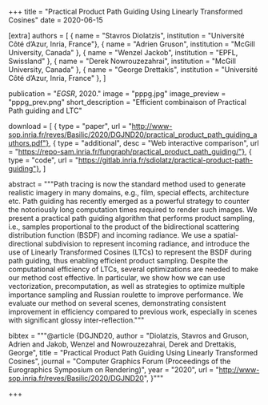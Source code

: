 +++
title = "Practical Product Path Guiding Using Linearly Transformed Cosines"
date = 2020-06-15

[extra]
authors = [
    { name = "Stavros Diolatzis", institution = "Université Côté d’Azur, Inria, France"},
    { name = "Adrien Gruson", institution = "McGill University, Canada" },
    { name = "Wenzel Jackob", institution = "EPFL, Swissland" },
    { name = "Derek Nowrouzezahrai", institution = "McGill University, Canada" },
    { name = "George Drettakis", institution = "Université Côté d’Azur, Inria, France" },
]

publication = "*EGSR*, 2020."
image = "pppg.jpg"
image_preview = "pppg_prev.png"
short_description = "Efficient combinaison of Practical Path guiding and LTC"

download = [
    { type = "paper", url = "http://www-sop.inria.fr/reves/Basilic/2020/DGJND20/practical_product_path_guiding_authors.pdf"},
    { type = "additional", desc = "Web interactive comparison", url = "https://repo-sam.inria.fr/fungraph/practical_product_path_guiding/"},
    { type = "code", url = "https://gitlab.inria.fr/sdiolatz/practical-product-path-guiding"},
]

abstract = """Path tracing is now the standard method used to generate realistic imagery in many domains, e.g., film, special effects, architecture etc. Path guiding has recently emerged as a powerful strategy to counter the notoriously long computation times required to render such images. We present a practical path guiding algorithm that performs product sampling, i.e., samples proportional to the product of the bidirectional scattering distribution function (BSDF) and incoming radiance. We use a spatial-directional subdivision to represent incoming radiance, and introduce the use of Linearly Transformed Cosines (LTCs) to represent the BSDF during path guiding, thus enabling efficient product sampling. Despite the computational efficiency of LTCs, several optimizations are needed to make our method cost effective. In particular, we show how we can use vectorization, precomputation, as well as strategies to optimize multiple importance sampling and Russian roulette to improve performance. We evaluate our method on several scenes, demonstrating consistent improvement in efficiency compared to previous work, especially in scenes with significant glossy inter-reflection."""

bibtex = """@article {DGJND20,
  author       = "Diolatzis, Stavros and Gruson, Adrien and Jakob, Wenzel and Nowrouzezahrai, Derek and Drettakis, George",
  title        = "Practical Product Path Guiding Using Linearly Transformed Cosines",
  journal      = "Computer Graphics Forum (Proceedings of the Eurographics Symposium on Rendering)",
  year         = "2020",
  url          = "http://www-sop.inria.fr/reves/Basilic/2020/DGJND20",
}"""

+++
